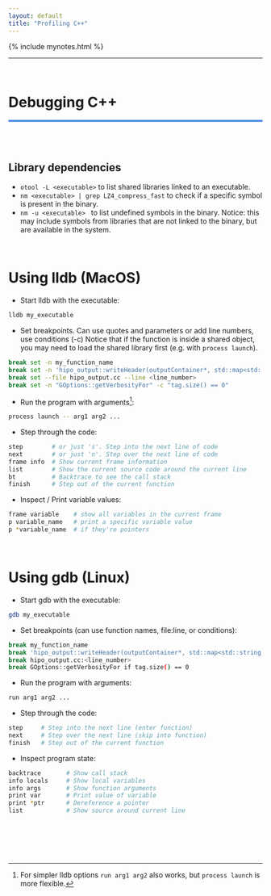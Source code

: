```yaml
---
layout: default
title: "Profiling C++"
---
```


{% include mynotes.html %}

---

<br/>


# Debugging C++
<hr style="height:4px;border:0;background:#4a90e2;">

<br/><br/>

## Library dependencies

- `otool -L <executable>` to list shared libraries linked to an executable.
- `nm <executable> | grep LZ4_compress_fast` to check if a specific 
   symbol is present in the binary.
- `nm -u <executable> ` to list undefined symbols in the binary. 
   Notice: this may include symbols from libraries that are not linked to the binary, 
   but are available in the system.

<br/>

# Using lldb (MacOS)

- Start lldb with the executable:
```bash
lldb my_executable
```

- Set breakpoints. Can use quotes and parameters or add line numbers, use conditions (-c)
  Notice that if the function is inside a shared object, you may need to load the shared library first (e.g. with `process launch`).
```bash
break set -n my_function_name
break set -n 'hipo_output::writeHeader(outputContainer*, std::map<std::string, double>, gBank)'
break set --file hipo_output.cc --line <line_number>
break set -n "GOptions::getVerbosityFor" -c "tag.size() == 0"
```

- Run the program with arguments[^1]:
```bash
process launch -- arg1 arg2 ...
```

[^1]: For simpler lldb options `run arg1 arg2` also works, but `process launch` is more flexible.

- Step through the code:
```bash
step        # or just 's'. Step into the next line of code
next        # or just 'n'. Step over the next line of code
frame info  # Show current frame information
list        # Show the current source code around the current line
bt          # Backtrace to see the call stack
finish      # Step out of the current function
```

- Inspect / Print variable values:
```bash
frame variable    # show all variables in the current frame
p variable_name   # print a specific variable value
p *variable_name  # if they're pointers
```


<br/>

# Using gdb (Linux)

- Start gdb with the executable:

```bash
gdb my_executable
```

- Set breakpoints (can use function names, file:line, or conditions):


```bash
break my_function_name
break 'hipo_output::writeHeader(outputContainer*, std::map<std::string, double>, gBank)'
break hipo_output.cc:<line_number>
break GOptions::getVerbosityFor if tag.size() == 0
```

- Run the program with arguments:

```bash
run arg1 arg2 ...
```

- Step through the code:

```bash
step     # Step into the next line (enter function)
next     # Step over the next line (skip into function)
finish   # Step out of the current function
```

- Inspect program state:

```bash
backtrace       # Show call stack
info locals     # Show local variables
info args       # Show function arguments
print var       # Print value of variable
print *ptr      # Dereference a pointer
list            # Show source around current line
```


<br/>
<br/>
<br/>
<br/>
